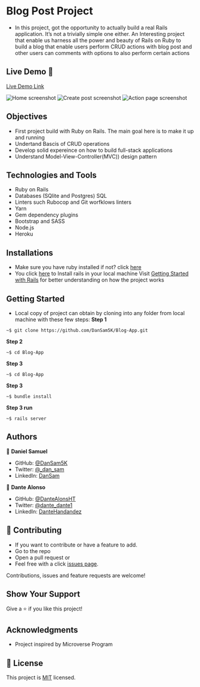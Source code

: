 [](https://img.shields.io/badge/Microverse-blueviolet)

# Blog Post Project

- In this project, got the opportunity to actually build a real Rails application. It’s not a trivially simple one either. An Interesting project that enable us harness all the power and beauty of Rails on Ruby to build a blog that enable users perform CRUD actions with blog post and other users can comments with options to also perform certain actions

## Live Demo 👀

[Live Demo Link](https://blog-app-rorails.herokuapp.com/)

![Home screenshot](lib/assets/homepage.png) ![Create post screenshot](lib/assets/createpost.png) ![Action page screenshot](lib/assets/deleteditpost.png)


## Objectives
- First project build with Ruby on Rails. The main goal here is to make it up and running
- Undertand Bascis of CRUD operations
- Develop solid expereince on how to build full-stack applications
- Understand Model-View-Controller(MVC)) design pattern

## Technologies and Tools
* Ruby on Rails
* Databases (SQlite and Postgres) SQL
* Linters such Rubocop and Git worfklows linters
* Yarn
* Gem dependency plugins
* Bootstrap and SASS
* Node.js
* Heroku

## Installations 
- Make sure you have ruby installed if not? click [here](https://www.rubyguides.com/ruby-tutorial/)
- You click [here](https://www.theodinproject.com/paths/full-stack-ruby-on-rails/courses/ruby-on-rails/lessons/your-first-rails-application-ruby-on-rails) to Install rails in your local machine Visit [Getting Started with Rails](https://guides.rubyonrails.org/getting_started.html) for better understanding on how the project works

## Getting Started
- Local copy of project can obtain by cloning into any folder from local machine with these few steps:
**Step 1**
```
~$ git clone https://github.com/DanSam5K/Blog-App.git
```
**Step 2**
```
~$ cd Blog-App
```
**Step 3**
```
~$ cd Blog-App
```
**Step 3**
```
~$ bundle install
``` 
**Step 3 run**
```
~$ rails server
``` 

## Authors

👤 **Daniel Samuel**

- GitHub: [@DanSam5K](https://github.com/DanSam5K)
- Twitter: [@_dan_sam](https://twitter.com/_dan_sam)
- LinkedIn: [DanSam](https://www.linkedin.com/in/dansamuel/)

👤 **Dante Alonso**

- GitHub: [@DanteAlonsHT](https://github.com/DanteAlonsoHT)
- Twitter: [@dante_dante1](https://twitter.com/dante_dante1)
- LinkedIn: [DanteHandandez](https://www.linkedin.com/in/dante-hernandez99/)

## 🤝 Contributing

- If you want to contribute or have a feature to add.
- Go to the repo
- Open a pull request
or
- Feel free with a click [issues page](https://github.com/DanSam5K/Blog-App/issues).

Contributions, issues and feature requests are welcome!

## Show Your Support
Give a ⭐️ if you like this project!

## Acknowledgments

- Project inspired by Microverse Program

## 📝 License

This project is [MIT](https://mit-license.org/) licensed.